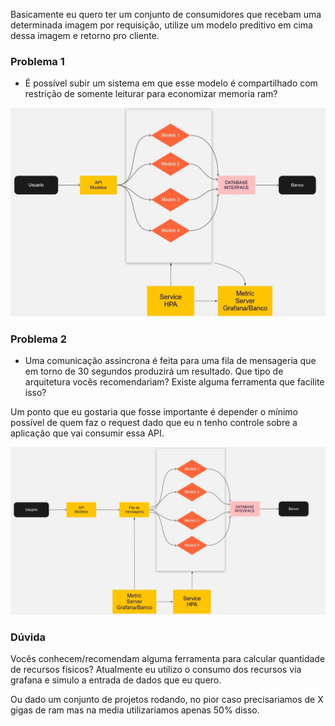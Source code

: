 Basicamente eu quero ter um conjunto de consumidores que recebam uma determinada imagem por requisição, utilize um modelo preditivo em cima dessa imagem e retorno pro cliente.

### Problema 1

- É possível subir um sistema em que esse modelo é compartilhado com restrição de somente leiturar para economizar memoria ram?

![Arquitetura do sistema](images/arq_1.jpg)

### Problema 2

- Uma comunicação assincrona é feita para uma fila de mensageria que em torno de 30 segundos produzirá um resultado. Que tipo de arquitetura vocês recomendariam? Existe alguma ferramenta que facilite isso?

Um ponto que eu gostaria que fosse importante é depender o mínimo possível de quem faz o request dado que eu n tenho controle sobre a aplicação que vai consumir essa API.

![Arquitetura do sistema](images/arq_2.jpg)

### Dúvida

Vocês conhecem/recomendam alguma ferramenta para calcular quantidade de recursos fisicos?
Atualmente eu utilizo o consumo dos recursos via grafana e simulo a entrada de dados que eu quero.

Ou dado um conjunto de projetos rodando, no pior caso precisariamos de X gigas de ram mas na media utilizariamos apenas 50% disso.

